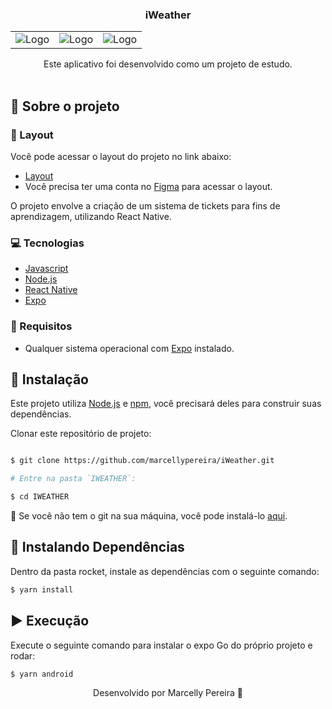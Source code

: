  <p align="center">
  <h3 align="center">iWeather</h3>

 <div align="center">
  <table>
    <tr>
      <td><img src="https://cdn.discordapp.com/attachments/1063226213092569251/1186343450476544020/Screenshot_20231218-132257_Expo_Go.jpg?ex=6592e76f&is=6580726f&hm=5fb52f632a8e6799d774b931a48cccd2b0b817d5922a2951ba10a107cbdf3a1d&" alt="Logo" /></td>
      <td><img src="https://cdn.discordapp.com/attachments/1063226213092569251/1186343450770149467/Screenshot_20231218-132309_Expo_Go.jpg?ex=6592e76f&is=6580726f&hm=f2bd0a1685f61df30298c8045147de701dd21086de7f2ddd6e3d6bf4b4ffb653&" alt="Logo" /></td>
       <td><img src="https://cdn.discordapp.com/attachments/1063226213092569251/1186343451067953243/Screenshot_20231218-132342_Expo_Go.jpg?ex=6592e76f&is=6580726f&hm=d9858e0e4817ce2738ecbe4912bca03dac2def3481887f789ccf382b3d655070&" alt="Logo" /></td>  
 </tr>
  </table>
</div>

  <p align="center">
    Este aplicativo foi desenvolvido como um projeto de estudo.
    <br />
    <br />
  </p>
</p>

## :book: Sobre o projeto

### :art: Layout

Você pode acessar o layout do projeto no link abaixo:

* [Layout](https://www.figma.com/file/KDuzfRKllgefxzZ5DweOvL/iWeather-%E2%80%A2-Projeto-React-Native-(Community)?type=design&node-id=3-376&mode=design&t=zRtEheQyKAXGJplb-0)
* Você precisa ter uma conta no [Figma](https://www.figma.com) para acessar o layout.


O projeto envolve a criação de um sistema de tickets para fins de aprendizagem, utilizando React Native.
### :computer: Tecnologias

* [Javascript](https://www.javascript.com/)
* [Node.js](https://nodejs.org/en/)
* [React Native](https://reactnative.dev/)
* [Expo](https://docs.expo.dev/get-started/installation/)

### :construction: Requisitos
- Qualquer sistema operacional com [Expo](https://docs.expo.dev/get-started/installation/) instalado.

## :bricks: Instalação

Este projeto utiliza [Node.js](https://nodejs.org/en/) e [npm](https://www.npmjs.com/), você precisará deles para construir suas dependências.


Clonar este repositório de projeto:
```bash

$ git clone https://github.com/marcellypereira/iWeather.git

# Entre na pasta `IWEATHER`:

$ cd IWEATHER
```

🚨 Se você não tem o git na sua máquina, você pode instalá-lo [aqui](https://git-scm.com/downloads).


## :construction: Instalando Dependências

Dentro da pasta rocket, instale as dependências com o seguinte comando:

```bash
$ yarn install
```

## :arrow_forward: Execução

Execute o seguinte comando para instalar o expo Go do próprio projeto e rodar:

```bash
$ yarn android
```



<p align="center">Desenvolvido por Marcelly Pereira 💜</p>
